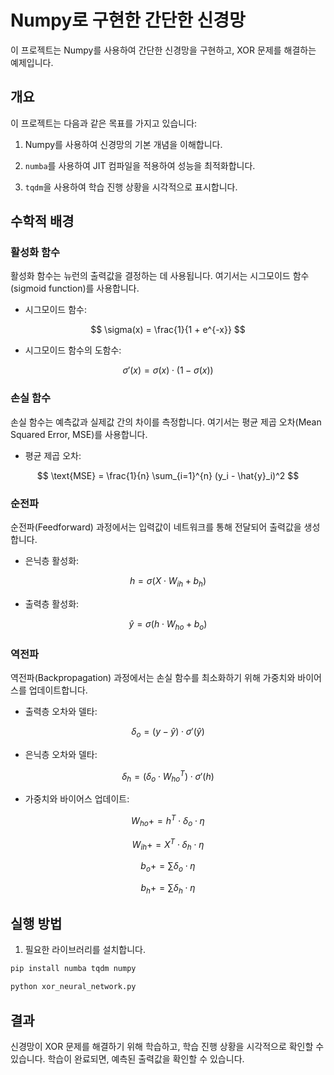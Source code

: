 # Numpy로 구현한 간단한 신경망 
이 프로젝트는 Numpy를 사용하여 간단한 신경망을 구현하고, XOR 문제를 해결하는 예제입니다. 

## 개요 

이 프로젝트는 다음과 같은 목표를 가지고 있습니다:

1. Numpy를 사용하여 신경망의 기본 개념을 이해합니다.
 
2. `numba`를 사용하여 JIT 컴파일을 적용하여 성능을 최적화합니다.
 
3. `tqdm`을 사용하여 학습 진행 상황을 시각적으로 표시합니다.

## 수학적 배경 

### 활성화 함수 

활성화 함수는 뉴런의 출력값을 결정하는 데 사용됩니다. 여기서는 시그모이드 함수(sigmoid function)를 사용합니다.
 
- 시그모이드 함수:

$$
 \sigma(x) = \frac{1}{1 + e^{-x}} 
$$
 
- 시그모이드 함수의 도함수:

$$
 \sigma'(x) = \sigma(x) \cdot (1 - \sigma(x)) 
$$

### 손실 함수 

손실 함수는 예측값과 실제값 간의 차이를 측정합니다. 여기서는 평균 제곱 오차(Mean Squared Error, MSE)를 사용합니다.
 
- 평균 제곱 오차:

$$
 \text{MSE} = \frac{1}{n} \sum_{i=1}^{n} (y_i - \hat{y}_i)^2 
$$

### 순전파 

순전파(Feedforward) 과정에서는 입력값이 네트워크를 통해 전달되어 출력값을 생성합니다.
 
- 은닉층 활성화:

$$
 h = \sigma(X \cdot W_{ih} + b_h) 
$$
 
- 출력층 활성화:

$$
 \hat{y} = \sigma(h \cdot W_{ho} + b_o) 
$$

### 역전파 

역전파(Backpropagation) 과정에서는 손실 함수를 최소화하기 위해 가중치와 바이어스를 업데이트합니다.
 
- 출력층 오차와 델타:

$$
 \delta_o = (y - \hat{y}) \cdot \sigma'(\hat{y}) 
$$
 
- 은닉층 오차와 델타:

$$
 \delta_h = (\delta_o \cdot W_{ho}^T) \cdot \sigma'(h) 
$$
 
- 가중치와 바이어스 업데이트:

$$
 W_{ho} += h^T \cdot \delta_o \cdot \eta 
$$

$$
 W_{ih} += X^T \cdot \delta_h \cdot \eta 
$$

$$
 b_o += \sum \delta_o \cdot \eta 
$$

$$
 b_h += \sum \delta_h \cdot \eta 
$$


## 실행 방법 

1. 필요한 라이브러리를 설치합니다.


```bash
pip install numba tqdm numpy
```

```bash
python xor_neural_network.py
```

## 결과 

신경망이 XOR 문제를 해결하기 위해 학습하고, 학습 진행 상황을 시각적으로 확인할 수 있습니다. 학습이 완료되면, 예측된 출력값을 확인할 수 있습니다.
